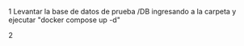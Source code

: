 


1 Levantar la base de datos de prueba /DB ingresando a la carpeta y ejecutar
"docker compose up -d"

2 